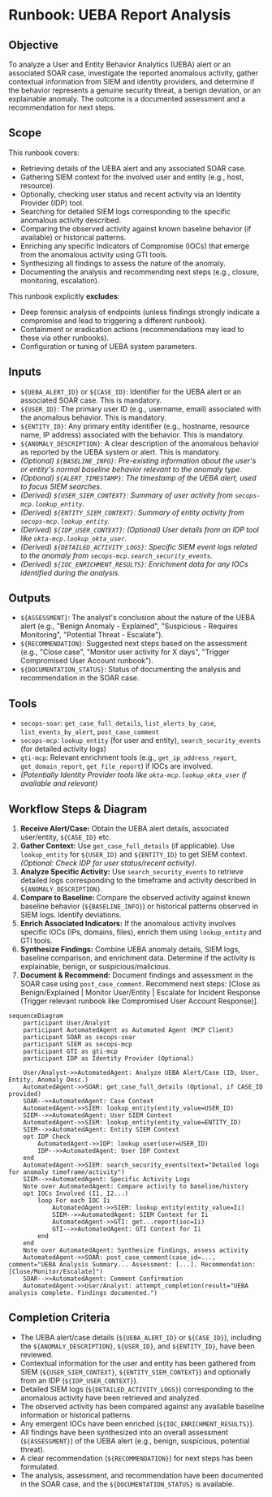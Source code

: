 # Runbook: UEBA Report Analysis

## Objective

To analyze a User and Entity Behavior Analytics (UEBA) alert or an associated SOAR case, investigate the reported anomalous activity, gather contextual information from SIEM and identity providers, and determine if the behavior represents a genuine security threat, a benign deviation, or an explainable anomaly. The outcome is a documented assessment and a recommendation for next steps.

## Scope

This runbook covers:
*   Retrieving details of the UEBA alert and any associated SOAR case.
*   Gathering SIEM context for the involved user and entity (e.g., host, resource).
*   Optionally, checking user status and recent activity via an Identity Provider (IDP) tool.
*   Searching for detailed SIEM logs corresponding to the specific anomalous activity described.
*   Comparing the observed activity against known baseline behavior (if available) or historical patterns.
*   Enriching any specific Indicators of Compromise (IOCs) that emerge from the anomalous activity using GTI tools.
*   Synthesizing all findings to assess the nature of the anomaly.
*   Documenting the analysis and recommending next steps (e.g., closure, monitoring, escalation).

This runbook explicitly **excludes**:
*   Deep forensic analysis of endpoints (unless findings strongly indicate a compromise and lead to triggering a different runbook).
*   Containment or eradication actions (recommendations may lead to these via other runbooks).
*   Configuration or tuning of UEBA system parameters.

## Inputs

*   `${UEBA_ALERT_ID}` or `${CASE_ID}`: Identifier for the UEBA alert or an associated SOAR case. This is mandatory.
*   `${USER_ID}`: The primary user ID (e.g., username, email) associated with the anomalous behavior. This is mandatory.
*   `${ENTITY_ID}`: Any primary entity identifier (e.g., hostname, resource name, IP address) associated with the behavior. This is mandatory.
*   `${ANOMALY_DESCRIPTION}`: A clear description of the anomalous behavior as reported by the UEBA system or alert. This is mandatory.
*   *(Optional) `${BASELINE_INFO}`: Pre-existing information about the user's or entity's normal baseline behavior relevant to the anomaly type.*
*   *(Optional) `${ALERT_TIMESTAMP}`: The timestamp of the UEBA alert, used to focus SIEM searches.*
*   *(Derived) `${USER_SIEM_CONTEXT}`: Summary of user activity from `secops-mcp.lookup_entity`.*
*   *(Derived) `${ENTITY_SIEM_CONTEXT}`: Summary of entity activity from `secops-mcp.lookup_entity`.*
*   *(Derived) `${IDP_USER_CONTEXT}`: (Optional) User details from an IDP tool like `okta-mcp.lookup_okta_user`.*
*   *(Derived) `${DETAILED_ACTIVITY_LOGS}`: Specific SIEM event logs related to the anomaly from `secops-mcp.search_security_events`.*
*   *(Derived) `${IOC_ENRICHMENT_RESULTS}`: Enrichment data for any IOCs identified during the analysis.*

## Outputs

*   `${ASSESSMENT}`: The analyst's conclusion about the nature of the UEBA alert (e.g., "Benign Anomaly - Explained", "Suspicious - Requires Monitoring", "Potential Threat - Escalate").
*   `${RECOMMENDATION}`: Suggested next steps based on the assessment (e.g., "Close case", "Monitor user activity for X days", "Trigger Compromised User Account runbook").
*   `${DOCUMENTATION_STATUS}`: Status of documenting the analysis and recommendation in the SOAR case.

## Tools

*   `secops-soar`: `get_case_full_details`, `list_alerts_by_case`, `list_events_by_alert`, `post_case_comment`
*   `secops-mcp`: `lookup_entity` (for user and entity), `search_security_events` (for detailed activity logs)
*   `gti-mcp`: Relevant enrichment tools (e.g., `get_ip_address_report`, `get_domain_report`, `get_file_report`) if IOCs are involved.
*   *(Potentially Identity Provider tools like `okta-mcp.lookup_okta_user` if available and relevant)*

## Workflow Steps & Diagram

1.  **Receive Alert/Case:** Obtain the UEBA alert details, associated user/entity, `${CASE_ID}` etc.
2.  **Gather Context:** Use `get_case_full_details` (if applicable). Use `lookup_entity` for `${USER_ID}` and `${ENTITY_ID}` to get SIEM context. *(Optional: Check IDP for user status/recent activity)*.
3.  **Analyze Specific Activity:** Use `search_security_events` to retrieve detailed logs corresponding to the timeframe and activity described in `${ANOMALY_DESCRIPTION}`.
4.  **Compare to Baseline:** Compare the observed activity against known baseline behavior (`${BASELINE_INFO}`) or historical patterns observed in SIEM logs. Identify deviations.
5.  **Enrich Associated Indicators:** If the anomalous activity involves specific IOCs (IPs, domains, files), enrich them using `lookup_entity` and GTI tools.
6.  **Synthesize Findings:** Combine UEBA anomaly details, SIEM logs, baseline comparison, and enrichment data. Determine if the activity is explainable, benign, or suspicious/malicious.
7.  **Document & Recommend:** Document findings and assessment in the SOAR case using `post_case_comment`. Recommend next steps: [Close as Benign/Explained | Monitor User/Entity | Escalate for Incident Response (Trigger relevant runbook like Compromised User Account Response)].

```{mermaid}
sequenceDiagram
    participant User/Analyst
    participant AutomatedAgent as Automated Agent (MCP Client)
    participant SOAR as secops-soar
    participant SIEM as secops-mcp
    participant GTI as gti-mcp
    participant IDP as Identity Provider (Optional)

    User/Analyst->>AutomatedAgent: Analyze UEBA Alert/Case (ID, User, Entity, Anomaly Desc.)
    AutomatedAgent->>SOAR: get_case_full_details (Optional, if CASE_ID provided)
    SOAR-->>AutomatedAgent: Case Context
    AutomatedAgent->>SIEM: lookup_entity(entity_value=USER_ID)
    SIEM-->>AutomatedAgent: User SIEM Context
    AutomatedAgent->>SIEM: lookup_entity(entity_value=ENTITY_ID)
    SIEM-->>AutomatedAgent: Entity SIEM Context
    opt IDP Check
        AutomatedAgent->>IDP: lookup_user(user=USER_ID)
        IDP-->>AutomatedAgent: User IDP Context
    end
    AutomatedAgent->>SIEM: search_security_events(text="Detailed logs for anomaly timeframe/activity")
    SIEM-->>AutomatedAgent: Specific Activity Logs
    Note over AutomatedAgent: Compare activity to baseline/history
    opt IOCs Involved (I1, I2...)
        loop For each IOC Ii
            AutomatedAgent->>SIEM: lookup_entity(entity_value=Ii)
            SIEM-->>AutomatedAgent: SIEM Context for Ii
            AutomatedAgent->>GTI: get...report(ioc=Ii)
            GTI-->>AutomatedAgent: GTI Context for Ii
        end
    end
    Note over AutomatedAgent: Synthesize findings, assess activity
    AutomatedAgent->>SOAR: post_case_comment(case_id=..., comment="UEBA Analysis Summary... Assessment: [...]. Recommendation: [Close/Monitor/Escalate]")
    SOAR-->>AutomatedAgent: Comment Confirmation
    AutomatedAgent->>User/Analyst: attempt_completion(result="UEBA analysis complete. Findings documented.")
```

## Completion Criteria

*   The UEBA alert/case details (`${UEBA_ALERT_ID}` or `${CASE_ID}`), including the `${ANOMALY_DESCRIPTION}`, `${USER_ID}`, and `${ENTITY_ID}`, have been reviewed.
*   Contextual information for the user and entity has been gathered from SIEM (`${USER_SIEM_CONTEXT}`, `${ENTITY_SIEM_CONTEXT}`) and optionally from an IDP (`${IDP_USER_CONTEXT}`).
*   Detailed SIEM logs (`${DETAILED_ACTIVITY_LOGS}`) corresponding to the anomalous activity have been retrieved and analyzed.
*   The observed activity has been compared against any available baseline information or historical patterns.
*   Any emergent IOCs have been enriched (`${IOC_ENRICHMENT_RESULTS}`).
*   All findings have been synthesized into an overall assessment (`${ASSESSMENT}`) of the UEBA alert (e.g., benign, suspicious, potential threat).
*   A clear recommendation (`${RECOMMENDATION}`) for next steps has been formulated.
*   The analysis, assessment, and recommendation have been documented in the SOAR case, and the `${DOCUMENTATION_STATUS}` is available.

